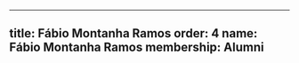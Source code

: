---
  title: Fábio Montanha Ramos
  order: 4
  name: Fábio Montanha Ramos
  membership: Alumni
  ---
  
